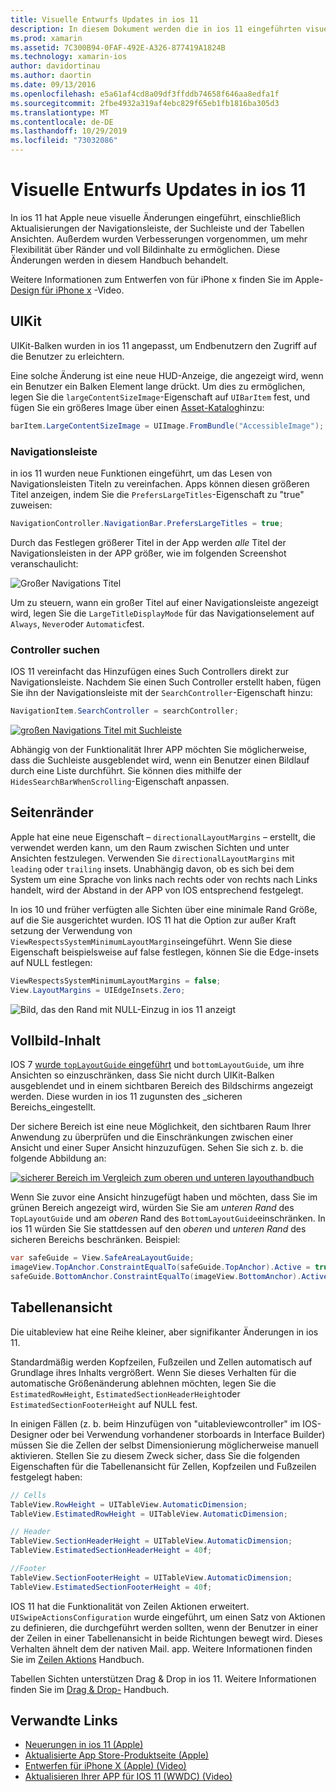 ```yaml
---
title: Visuelle Entwurfs Updates in ios 11
description: In diesem Dokument werden die in ios 11 eingeführten visuellen Design Updates beschrieben. Es werden Änderungen an Navigationsleisten, Such Controllern, Rändern, voll Bildinhalten und Tabellen Ansichten erläutert.
ms.prod: xamarin
ms.assetid: 7C300B94-0FAF-492E-A326-877419A1824B
ms.technology: xamarin-ios
author: davidortinau
ms.author: daortin
ms.date: 09/13/2016
ms.openlocfilehash: e5a61af4cd8a09df3ffddb74658f646aa8edfa1f
ms.sourcegitcommit: 2fbe4932a319af4ebc829f65eb1fb1816ba305d3
ms.translationtype: MT
ms.contentlocale: de-DE
ms.lasthandoff: 10/29/2019
ms.locfileid: "73032086"
---
```

# <a name="visual-design-updates-in-ios-11"></a>Visuelle Entwurfs Updates in ios 11

In ios 11 hat Apple neue visuelle Änderungen eingeführt, einschließlich Aktualisierungen der Navigationsleiste, der Suchleiste und der Tabellen Ansichten. Außerdem wurden Verbesserungen vorgenommen, um mehr Flexibilität über Ränder und voll Bildinhalte zu ermöglichen. Diese Änderungen werden in diesem Handbuch behandelt. 

Weitere Informationen zum Entwerfen von für iPhone x finden Sie im Apple- [Design für iPhone x](https://developer.apple.com/videos/play/fall2017/801/) -Video.

## <a name="uikit"></a>UIKit

UIKit-Balken wurden in ios 11 angepasst, um Endbenutzern den Zugriff auf die Benutzer zu erleichtern.

Eine solche Änderung ist eine neue HUD-Anzeige, die angezeigt wird, wenn ein Benutzer ein Balken Element lange drückt. Um dies zu ermöglichen, legen Sie die `largeContentSizeImage`-Eigenschaft auf `UIBarItem` fest, und fügen Sie ein größeres Image über einen [Asset-Katalog](~/ios/app-fundamentals/images-icons/displaying-an-image.md)hinzu:

```csharp
barItem.LargeContentSizeImage = UIImage.FromBundle("AccessibleImage");
```

### <a name="navigation-bar"></a>Navigationsleiste
in ios 11 wurden neue Funktionen eingeführt, um das Lesen von Navigationsleisten Titeln zu vereinfachen. Apps können diesen größeren Titel anzeigen, indem Sie die `PrefersLargeTitles`-Eigenschaft zu "true" zuweisen:

```csharp
NavigationController.NavigationBar.PrefersLargeTitles = true;
```

Durch das Festlegen größerer Titel in der App werden _alle_ Titel der Navigationsleisten in der APP größer, wie im folgenden Screenshot veranschaulicht:

![Großer Navigations Titel](visual-design-images/image7.png)

Um zu steuern, wann ein großer Titel auf einer Navigationsleiste angezeigt wird, legen Sie die `LargeTitleDisplayMode` für das Navigationselement auf `Always`, `Never`oder `Automatic`fest.

### <a name="search-controller"></a>Controller suchen

IOS 11 vereinfacht das Hinzufügen eines Such Controllers direkt zur Navigationsleiste. Nachdem Sie einen Such Controller erstellt haben, fügen Sie ihn der Navigationsleiste mit der `SearchController`-Eigenschaft hinzu:

```csharp
NavigationItem.SearchController = searchController;
```

[![großen Navigations Titel mit Suchleiste](visual-design-images/image8-sml.png)](visual-design-images/image8-sml.png#lightbox)

Abhängig von der Funktionalität Ihrer APP möchten Sie möglicherweise, dass die Suchleiste ausgeblendet wird, wenn ein Benutzer einen Bildlauf durch eine Liste durchführt. Sie können dies mithilfe der `HidesSearchBarWhenScrolling`-Eigenschaft anpassen.

## <a name="margins"></a>Seitenränder

Apple hat eine neue Eigenschaft – `directionalLayoutMargins` – erstellt, die verwendet werden kann, um den Raum zwischen Sichten und unter Ansichten festzulegen. Verwenden Sie `directionalLayoutMargins` mit `leading` oder `trailing` insets. Unabhängig davon, ob es sich bei dem System um eine Sprache von links nach rechts oder von rechts nach Links handelt, wird der Abstand in der APP von IOS entsprechend festgelegt.

In ios 10 und früher verfügten alle Sichten über eine minimale Rand Größe, auf die Sie ausgerichtet wurden. IOS 11 hat die Option zur außer Kraft setzung der Verwendung von `ViewRespectsSystemMinimumLayoutMargins`eingeführt. Wenn Sie diese Eigenschaft beispielsweise auf false festlegen, können Sie die Edge-insets auf NULL festlegen:

```csharp
ViewRespectsSystemMinimumLayoutMargins = false;
View.LayoutMargins = UIEdgeInsets.Zero;
```

![Bild, das den Rand mit NULL-Einzug in ios 11 anzeigt](visual-design-images/image9.png)

<a name="fullscreen" />

## <a name="full-screen-content"></a>Vollbild-Inhalt

IOS 7 [wurde `topLayoutGuide` eingeführt](~/ios/platform/introduction-to-ios7/ios7-ui.md#fullscreen) und `bottomLayoutGuide`, um ihre Ansichten so einzuschränken, dass Sie nicht durch UIKit-Balken ausgeblendet und in einem sichtbaren Bereich des Bildschirms angezeigt werden. Diese wurden in ios 11 zugunsten des _sicheren Bereichs_eingestellt.

Der sichere Bereich ist eine neue Möglichkeit, den sichtbaren Raum Ihrer Anwendung zu überprüfen und die Einschränkungen zwischen einer Ansicht und einer Super Ansicht hinzuzufügen. Sehen Sie sich z. b. die folgende Abbildung an:

[![sicherer Bereich im Vergleich zum oberen und unteren layouthandbuch](visual-design-images/image10-sml.png)](visual-design-images/image10.png#lightbox)

Wenn Sie zuvor eine Ansicht hinzugefügt haben und möchten, dass Sie im grünen Bereich angezeigt wird, würden Sie Sie am _unteren Rand_ des `TopLayoutGuide` und am _oberen_ Rand des `BottomLayoutGuide`einschränken. In ios 11 würden Sie Sie stattdessen auf den _oberen_ und _unteren Rand_ des sicheren Bereichs beschränken. Beispiel:

```csharp
var safeGuide = View.SafeAreaLayoutGuide;
imageView.TopAnchor.ConstraintEqualTo(safeGuide.TopAnchor).Active = true;
safeGuide.BottomAnchor.ConstraintEqualTo(imageView.BottomAnchor).Active = true;
```

## <a name="table-view"></a>Tabellenansicht

Die uitableview hat eine Reihe kleiner, aber signifikanter Änderungen in ios 11.

Standardmäßig werden Kopfzeilen, Fußzeilen und Zellen automatisch auf Grundlage ihres Inhalts vergrößert. Wenn Sie dieses Verhalten für die automatische Größenänderung ablehnen möchten, legen Sie die `EstimatedRowHeight`, `EstimatedSectionHeaderHeight`oder `EstimatedSectionFooterHeight` auf NULL fest.

In einigen Fällen (z. b. beim Hinzufügen von "uitableviewcontroller" im IOS-Designer oder bei Verwendung vorhandener storboards in Interface Builder) müssen Sie die Zellen der selbst Dimensionierung möglicherweise manuell aktivieren. Stellen Sie zu diesem Zweck sicher, dass Sie die folgenden Eigenschaften für die Tabellenansicht für Zellen, Kopfzeilen und Fußzeilen festgelegt haben:

```csharp
// Cells
TableView.RowHeight = UITableView.AutomaticDimension;
TableView.EstimatedRowHeight = UITableView.AutomaticDimension;

// Header
TableView.SectionHeaderHeight = UITableView.AutomaticDimension;
TableView.EstimatedSectionHeaderHeight = 40f;

//Footer
TableView.SectionFooterHeight = UITableView.AutomaticDimension;
TableView.EstimatedSectionFooterHeight = 40f;

```

IOS 11 hat die Funktionalität von Zeilen Aktionen erweitert. `UISwipeActionsConfiguration` wurde eingeführt, um einen Satz von Aktionen zu definieren, die durchgeführt werden sollten, wenn der Benutzer in einer der Zeilen in einer Tabellenansicht in beide Richtungen bewegt wird. Dieses Verhalten ähnelt dem der nativen Mail. app. Weitere Informationen finden Sie im [Zeilen Aktions](~/ios/user-interface/controls/tables/row-action.md) Handbuch.

Tabellen Sichten unterstützen Drag & Drop in ios 11. Weitere Informationen finden Sie im [Drag & Drop-](~/ios/platform/introduction-to-ios11/drag-and-drop.md#uitableview) Handbuch.

## <a name="related-links"></a>Verwandte Links

- [Neuerungen in ios 11 (Apple)](https://developer.apple.com/ios/)
- [Aktualisierte App Store-Produktseite (Apple)](https://developer.apple.com/app-store/product-page/)
- [Entwerfen für iPhone X (Apple) (Video)](https://developer.apple.com/videos/play/fall2017/801/)
- [Aktualisieren Ihrer APP für IOS 11 (WWDC) (Video)](https://developer.apple.com/videos/play/wwdc2017/204/)
